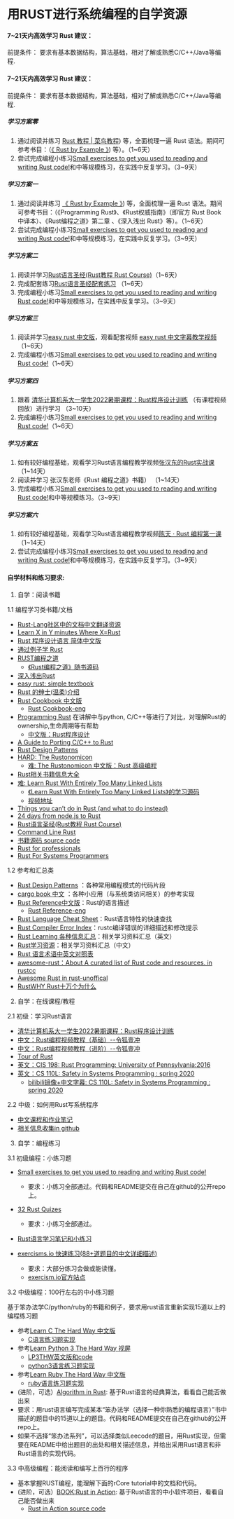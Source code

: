 # 用RUST进行系统编程的自学资源

#### 7~21天内高效学习 Rust 建议：
前提条件： 要求有基本数据结构，算法基础，相对了解或熟悉C/C++/Java等编程.


#### 7~21天内高效学习 Rust 建议：
前提条件： 要求有基本数据结构，算法基础，相对了解或熟悉C/C++/Java等编程.


##### 学习方案零

1. 通过阅读并练习 [Rust 教程 | 菜鸟教程](https://doc.rust-lang.org/rust-by-example/)) 等，全面梳理一遍 Rust 语法。期间可参考书目：（[《 Rust by Example 》](https://doc.rust-lang.org/rust-by-example/)) 等）。（1~6天）
2. 尝试完成编程小练习[Small exercises to get you used to reading and writing Rust code!](https://github.com/rust-lang/rustlings)和中等规模练习，在实践中反复学习。（3~9天）

##### 学习方案一

1. 通过阅读并练习 [《 Rust by Example 》](https://doc.rust-lang.org/rust-by-example/)) 等，全面梳理一遍 Rust 语法。期间可参考书目：（《Programming Rust》、《Rust权威指南》（即官方 Rust Book 中译本）、《Rust编程之道》第二章 、《深入浅出 Rust》等）。（1~6天）
2. 尝试完成编程小练习[Small exercises to get you used to reading and writing Rust code!](https://github.com/rust-lang/rustlings)和中等规模练习，在实践中反复学习。（3~9天）

##### 学习方案二
1. 阅读并学习[Rust语言圣经(Rust教程 Rust Course)](https://course.rs/)（1~6天）
2. 完成配套练习[Rust语言圣经配套练习](https://practice.rs/) （1~6天）
3. 完成编程小练习[Small exercises to get you used to reading and writing Rust code!](https://github.com/rust-lang/rustlings)和中等规模练习，在实践中反复学习。（3~9天）

##### 学习方案三
1. 阅读并学习[easy rust 中文版](https://kumakichi.github.io/easy_rust_chs/)，观看配套视频 [easy rust 中文字幕教学视频](https://www.youtube.com/playlist?list=PLfllocyHVgsRwLkTAhG0E-2QxCf-ozBkk) （1~6天）
2. 完成编程小练习[Small exercises to get you used to reading and writing Rust code!](https://github.com/rust-lang/rustlings)（1~6天）

##### 学习方案四
1. 跟着 [清华计算机系大一学生2022暑期课程：Rust程序设计训练](https://lab.cs.tsinghua.edu.cn/rust/) （有课程视频回放）进行学习 （3~10天）
2. 完成编程小练习[Small exercises to get you used to reading and writing Rust code!](https://github.com/rust-lang/rustlings)（1~6天）

##### 学习方案五
1. 如有较好编程基础，观看学习Rust语言编程教学视频[张汉东的Rust实战课](https://time.geekbang.org/course/intro/100060601) （1~14天）
2. 阅读并学习 张汉东老师《Rust 编程之道》书籍） （1~14天）
3. 完成编程小练习[Small exercises to get you used to reading and writing Rust code!](https://github.com/rust-lang/rustlings)和中等规模练习。（3~9天）

##### 学习方案六
1. 如有较好编程基础，观看学习Rust语言编程教学视频[陈天 · Rust 编程第一课](https://time.geekbang.org/column/intro/100085301)（1~14天）
2. 尝试完成编程小练习[Small exercises to get you used to reading and writing Rust code!](https://github.com/rust-lang/rustlings)和中等规模练习，在实践中反复学习。（3~9天）
  
#### 自学材料和练习要求: 
1. 自学：阅读书籍

1.1 编程学习类书籍/文档
 - [Rust-Lang社区中的文档中文翻译资源](https://github.com/rust-lang-cn)
 - [Learn X in Y minutes Where X=Rust](https://learnxinyminutes.com/docs/rust/)
 - [Rust 程序设计语言 简体中文版](https://kaisery.github.io/trpl-zh-cn/) 
 - [通过例子学 Rust](https://rust-by-example.budshome.com/)
 - [RUST编程之道](https://item.jd.com/12479415.html)
   - [《Rust编程之道》随书源码](https://ruststudy.github.io/tao_of_rust_docs/tao_of_rust/)
 - [深入浅出Rust](https://item.jd.com/12429296.html)
 - [easy rust: simple textbook](https://github.com/Dhghomon/easy_rust)
 - [Rust 的绅士(温柔)介绍](http://llever.com/gentle-intro/1-basics.zh.html)
 - [Rust Cookbook 中文版](https://rust-cookbook.budshome.com/intro.html#rust-cookbook-%E4%B8%AD%E6%96%87%E7%89%88)
   - [Rust Cookbook-eng](https://rust-lang-nursery.github.io/rust-cookbook/intro.html)
 - [Programming Rust](https://www.oreilly.com/library/view/programming-rust/9781491927274/) 在讲解中与python, C/C++等进行了对比，对理解Rust的ownership,生命周期等有帮助
   - [中文版：Rust程序设计](https://www.ituring.com.cn/book/2101)
 - [A Guide to Porting C/C++ to Rust](https://locka99.gitbooks.io/a-guide-to-porting-c-to-rust/content/)
 - [Rust Design Patterns](https://rust-unofficial.github.io/patterns/)
 - [HARD: The Rustonomicon ](https://doc.rust-lang.org/nomicon/)
   - [难: The Rustonomicon 中文版：Rust 高级编程](https://learnku.com/docs/nomicon/2018) 
 - [Rust相关书籍信息大全](https://github.com/sger/RustBooks)
 - [难: Learn Rust With Entirely Too Many Linked Lists](https://rust-unofficial.github.io/too-many-lists/)
   - [《Learn Rust With Entirely Too Many Linked Lists》的学习源码](https://github.com/anonymousGiga/Rust-link-list)
   - [视频地址](https://www.bilibili.com/video/BV1eb4y1Q7FA)
 - [Things you can’t do in Rust (and what to do instead)](https://blog.logrocket.com/what-you-cant-do-in-rust-and-what-to-do-instead/)
 - [24 days from node.js to Rust](https://vino.dev/blog/node-to-rust-day-1-rustup/)
 - [Rust语言圣经(Rust教程 Rust Course)](https://course.rs/)
  - [Command Line Rust](https://www.oreilly.com/library/view/command-line-rust/9781098109424/)
   - [书籍源码 source code](https://github.com/kyclark/command-line-rust)
 - [Rust for professionals](https://overexact.com/rust-for-professionals/)
 - [Rust For Systems Programmers](https://github.com/nrc/r4cppp)
 
1.2 参考和汇总类
- [Rust Design Patterns](https://rust-unofficial.github.io/patterns/) ：各种常用编程模式的代码片段
- [cargo book 中文](http://llever.com/cargo-book-zh/) ：各种小应用（与系统类访问相关）的参考实现
- [Rust Reference中文版](https://minstrel1977.gitee.io/rust-reference/)：Rust的语言描述
   - [Rust Reference-eng](https://doc.rust-lang.org/stable/reference/)
 - [Rust Language Cheat Sheet](https://cheats.rs/)：Rust语言特性的快速查找
 - [Rust Compiler Error Index](https://doc.rust-lang.org/error-index.html)：rustc编译错误的详细描述和修改提示
 - [Rust Learning 各种信息汇总](https://github.com/ctjhoa/rust-learning)：相关学习资料汇总（英文）
 - [Rust学习资源](https://zhuanlan.zhihu.com/p/273653469)：相关学习资料汇总（中文）
 - [Rust 语言术语中英文对照表](https://github.com/rust-lang-cn/english-chinese-glossary-of-rust/blob/master/rust-glossary.md)
 - [awesome-rust：About A curated list of Rust code and resources. in rustcc](https://github.com/rustcc/awesome-rust)
 - [Awesome Rust in rust-unoffical](https://github.com/rust-unofficial/awesome-rust)
 - [RustWHY Rust十万个为什么](https://fengliang.io/RustWHY/face.html)
 
2. 自学：在线课程/教程

2.1 初级：学习Rust语言

 - [清华计算机系大一学生2022暑期课程：Rust程序设计训练](https://lab.cs.tsinghua.edu.cn/rust/)
 - [中文：Rust编程视频教程（基础）--令狐壹冲](https://www.bilibili.com/video/BV1xJ411B79h?from=search&seid=11418904650629340673)
 - [中文：Rust编程视频教程（进阶）--令狐壹冲](https://www.bilibili.com/video/BV1FJ411Y71o?from=search&seid=11418904650629340673)
 - [Tour of Rust](https://tourofrust.com/)
 - [英文：CIS 198: Rust Programming: University of Pennsylvania:2016](http://cis198-2016s.github.io/schedule/)
 - [英文：CS 110L: Safety in Systems Programming : spring 2020](https://reberhardt.com/cs110l/spring-2020/)
   - [bilibili镜像+中文字幕: CS 110L: Safety in Systems Programming : spring 2020](https://www.bilibili.com/video/BV1Ra411A7kN?from=search&seid=6146651326062502685)

2.2 中级：如何用Rust写系统程序
 - [中文课程和作业笔记](https://pxiaoer.blog/category/rust/cs110l/)
 - [相关信息收集in github](https://github.com/xxg1413/CS110L)

3. 自学：编程练习

3.1 初级编程：小练习题

 - [Small exercises to get you used to reading and writing Rust code!](https://github.com/rust-lang/rustlings)
   
   - 要求：小练习全部通过。代码和README提交在自己在github的公开repo上。
 - [32 Rust Quizes](https://dtolnay.github.io/rust-quiz/1)
   
   - 要求：小练习全部通过。
   
 - [ Rust语言学习笔记和小练习](https://github.com/lesterli/rust-practice)

 - [exercisms.io 快速练习(88+道题目的中文详细描述)](http://llever.com/exercism-rust-zh/index.html)
   - 要求：大部分练习会做或能读懂。
   - [exercism.io官方站点](https://exercism.io/)

3.2 中级编程：100行左右的中小练习题

基于笨办法学C/python/ruby的书籍和例子，要求用rust语言重新实现15道以上的编程练习题
 - 参考[Learn C The Hard Way 中文版](https://docs.kilvn.com/lcthw-zh/)
   - [C语言练习题实现](https://github.com/zedshaw/learn-c-the-hard-way-lectures)
 - 参考[Learn Python 3 The Hard Way 视屏](https://www.bilibili.com/video/av25675370?from=search&seid=15962373731896636968)
   - [LP3THW英文版和code](https://github.com/cnR1ce/Learn-Python-3-the-Hard-Way)
   - [python3语言练习题实现](https://github.com/zedshaw/learn-python3-thw-code)
 - 参考[Learn Ruby The Hard Way 中文版](http://lrthw.github.io/)
   - [ruby语言练习题实现](https://github.com/lancelakey/lrthw)
 - (进阶，可选）[Algorithm in Rust](https://github.com/TianyiShi2001/Algorithms): 基于Rust语言的经典算法，看看自己能否做出来
 - 要求：用rust语言编写完成某本“笨办法学（选择一种你熟悉的编程语言）”书中描述的题目中的15道以上的题目。代码和README提交在自己在github的公开repo上。
 - 如果不选择“笨办法系列”，可以选择类似Leecode的题目，用Rust实现，但需要在README中给出题目的出处和相关描述信息，并给出采用Rust语言和非Rust语言的实现代码。

3.3 中高级编程：能阅读和编写上百行的程序
 - 基本掌握RUST编程，能理解下面的rCore tutorial中的文档和代码。
 - (进阶，可选）[BOOK:Rust in Action](https://www.manning.com/books/rust-in-action): 基于Rust语言的中小软件项目，看看自己能否做出来
   - [Rust in Action source code](https://github.com/rust-in-action/code)
